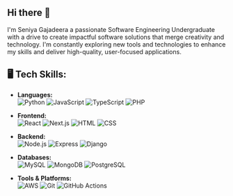 ## Hi there 👋
 I'm Seniya Gajadeera a passionate Software Engineering Undergraduate with a drive to create impactful software solutions that merge creativity and technology. I'm constantly exploring new tools and technologies to enhance my skills and deliver high-quality, user-focused applications.


<!--
**SeniyaGaje/SeniyaGaje** is a ✨ _special_ ✨ repository because its `README.md` (this file) appears on your GitHub profile.



- 🔭 I’m currently working on ...
- 🌱 I’m currently learning ...
- 👯 I’m looking to collaborate on ...
- 🤔 I’m looking for help with ...
- 💬 Ask me about ...
- 📫 How to reach me: ...
- 😄 Pronouns: ...
- ⚡ Fun fact: ...
-->

## 🖥️ Tech Skills:
- **Languages:**  
  ![Python](https://img.shields.io/badge/-Python-3776AB?logo=python&logoColor=white)
  ![JavaScript](https://img.shields.io/badge/-JavaScript-F7DF1E?logo=javascript&logoColor=black)
  ![TypeScript](https://img.shields.io/badge/-TypeScript-3178C6?logo=typescript&logoColor=white)
  ![PHP](https://img.shields.io/badge/-PHP-777BB4?logo=php&logoColor=white)

- **Frontend:**  
  ![React](https://img.shields.io/badge/-React-61DAFB?logo=react&logoColor=black)
  ![Next.js](https://img.shields.io/badge/-Next.js-000000?logo=next.js&logoColor=white)
  ![HTML](https://img.shields.io/badge/-HTML-E34F26?logo=html5&logoColor=white)
  ![CSS](https://img.shields.io/badge/-CSS-1572B6?logo=css3&logoColor=white)

- **Backend:**  
  ![Node.js](https://img.shields.io/badge/-Node.js-339933?logo=node.js&logoColor=white)
  ![Express](https://img.shields.io/badge/-Express-000000?logo=express&logoColor=white)
  ![Django](https://img.shields.io/badge/-Django-092E20?logo=django&logoColor=white)

- **Databases:**  
  ![MySQL](https://img.shields.io/badge/-MySQL-4479A1?logo=mysql&logoColor=white)
  ![MongoDB](https://img.shields.io/badge/-MongoDB-47A248?logo=mongodb&logoColor=white)
  ![PostgreSQL](https://img.shields.io/badge/-PostgreSQL-336791?logo=postgresql&logoColor=white)

- **Tools & Platforms:**  
  ![AWS](https://img.shields.io/badge/-AWS-232F3E?logo=amazon-aws&logoColor=white)
  ![Git](https://img.shields.io/badge/-Git-F05032?logo=git&logoColor=white)
  ![GitHub Actions](https://img.shields.io/badge/-GitHub%20Actions-2088FF?logo=github-actions&logoColor=white)
